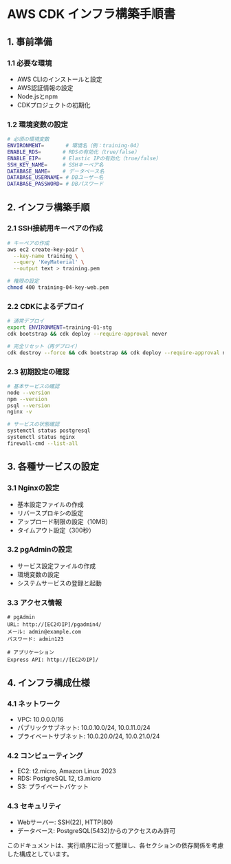 # AWS CDK インフラ構築手順書

## 1. 事前準備
### 1.1 必要な環境
- AWS CLIのインストールと設定
- AWS認証情報の設定
- Node.jsとnpm
- CDKプロジェクトの初期化

### 1.2 環境変数の設定
```bash
# 必須の環境変数
ENVIRONMENT=       # 環境名（例：training-04）
ENABLE_RDS=       # RDSの有効化（true/false）
ENABLE_EIP=       # Elastic IPの有効化（true/false）
SSH_KEY_NAME=     # SSHキーペア名
DATABASE_NAME=    # データベース名
DATABASE_USERNAME= # DBユーザー名
DATABASE_PASSWORD= # DBパスワード
```

## 2. インフラ構築手順
### 2.1 SSH接続用キーペアの作成
```bash
# キーペアの作成
aws ec2 create-key-pair \
  --key-name training \
  --query 'KeyMaterial' \
  --output text > training.pem

# 権限の設定
chmod 400 training-04-key-web.pem
```

### 2.2 CDKによるデプロイ
```bash
# 通常デプロイ
export ENVIRONMENT=training-01-stg
cdk bootstrap && cdk deploy --require-approval never

# 完全リセット（再デプロイ）
cdk destroy --force && cdk bootstrap && cdk deploy --require-approval never
```

### 2.3 初期設定の確認
```bash
# 基本サービスの確認
node --version
npm --version
psql --version
nginx -v

# サービスの状態確認
systemctl status postgresql
systemctl status nginx
firewall-cmd --list-all
```

## 3. 各種サービスの設定
### 3.1 Nginxの設定
- 基本設定ファイルの作成
- リバースプロキシの設定
- アップロード制限の設定（10MB）
- タイムアウト設定（300秒）

### 3.2 pgAdminの設定
- サービス設定ファイルの作成
- 環境変数の設定
- システムサービスの登録と起動

### 3.3 アクセス情報
```
# pgAdmin
URL: http://[EC2のIP]/pgadmin4/
メール: admin@example.com
パスワード: admin123

# アプリケーション
Express API: http://[EC2のIP]/
```

## 4. インフラ構成仕様
### 4.1 ネットワーク
- VPC: 10.0.0.0/16
- パブリックサブネット: 10.0.10.0/24, 10.0.11.0/24
- プライベートサブネット: 10.0.20.0/24, 10.0.21.0/24

### 4.2 コンピューティング
- EC2: t2.micro, Amazon Linux 2023
- RDS: PostgreSQL 12, t3.micro
- S3: プライベートバケット

### 4.3 セキュリティ
- Webサーバー: SSH(22), HTTP(80)
- データベース: PostgreSQL(5432)からのアクセスのみ許可

このドキュメントは、実行順序に沿って整理し、各セクションの依存関係を考慮した構成としています。
